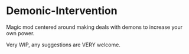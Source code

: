 # Demonic-Intervention
Magic mod centered around making deals with demons to increase your own power.

Very WIP, any suggestions are VERY welcome.
